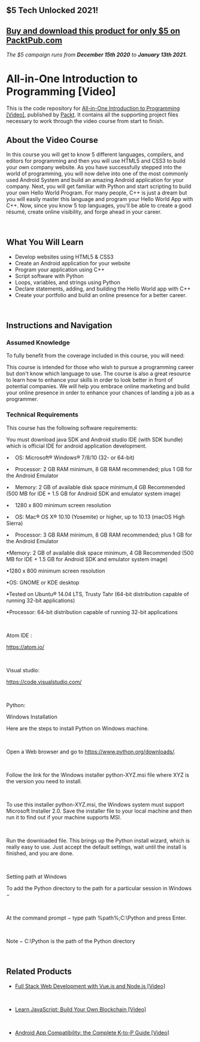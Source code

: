 ## $5 Tech Unlocked 2021!
[Buy and download this product for only $5 on PacktPub.com](https://www.packtpub.com/)
-----
*The $5 campaign         runs from __December 15th 2020__ to __January 13th 2021.__*

# All-in-One Introduction to Programming [Video]

This is the code repository for [All-in-One Introduction to Programming [Video]](https://www.packtpub.com/application-development/all-one-introduction-programming-video?utm_source=github&utm_medium=repository&utm_campaign=9781788835206), published by [Packt](https://www.packtpub.com/?utm_source=github). It contains all the supporting project files necessary to work through the video course from start to finish.

## About the Video Course

In this course you will get to know 5 different languages, compilers, and editors for programming and then you will use HTML5 and CSS3 to build your own company website. As you have successfully stepped into the world of programming, you will now delve into one of the most commonly used Android System and build an amazing Android application for your company. Next, you will get familiar with Python and start scripting to build your own Hello World Program. For many people, C++ is just a dream but you will easily master this language and program your Hello World App with C++. Now, since you know 5 top languages, you'll be able to create a good résumé, create online visibility, and forge ahead in your career.


 


<H2>What You Will Learn</H2>

<DIV class=book-info-will-learn-text>

<UL>

<LI>Develop websites using HTML5 &amp; CSS3 

<LI>Create an Android application for your website 

<LI>Program your application using C++ 

<LI>Script software with Python 

<LI>Loops, variables, and strings using Python 

<LI>Declare statements, adding, and building the Hello World app with C++ 

<LI>Create your portfolio and build an online presence for a better career. </LI></UL></DIV>


 


## Instructions and Navigation

### Assumed Knowledge

To fully benefit from the coverage included in this course, you will need:<br/>

This course is intended for those who wish to pursue a programming career but don't know which language to use. The course is also a great resource to learn how to enhance your skills in order to look better in front of potential companies. We will help you embrace online marketing and build your online presence in order to enhance your chances of landing a job as a programmer.

### Technical Requirements

This course has the following software requirements:<br/>

You must download java SDK and Android studio IDE (with SDK bundle) which is official IDE for android application development.

•    OS: Microsoft® Windows® 7/8/10 (32- or 64-bit)

•    Processor: 2 GB RAM minimum, 8 GB RAM recommended; plus 1 GB for the Android Emulator

•    Memory: 2 GB of available disk space minimum,4 GB Recommended (500 MB for IDE + 1.5 GB for Android SDK and emulator system image)

•    1280 x 800 minimum screen resolution

•    OS: Mac® OS X® 10.10 (Yosemite) or higher, up to 10.13 (macOS High Sierra)

•    Processor: 3 GB RAM minimum, 8 GB RAM recommended; plus 1 GB for the Android Emulator

•Memory: 2 GB of available disk space minimum, 4 GB Recommended (500 MB for IDE + 1.5 GB for Android SDK and emulator system image)

•1280 x 800 minimum screen resolution

•OS: GNOME or KDE desktop

•Tested on Ubuntu® 14.04 LTS, Trusty Tahr (64-bit distribution capable of running 32-bit applications)

•Processor: 64-bit distribution capable of running 32-bit applications


 


Atom IDE :

https://atom.io/


 


Visual studio:

https://code.visualstudio.com/


 


Python:

Windows Installation

Here are the steps to install Python on Windows machine.


 


Open a Web browser and go to https://www.python.org/downloads/.


 


Follow the link for the Windows installer python-XYZ.msi file where XYZ is the version you need to install.


 


To use this installer python-XYZ.msi, the Windows system must support Microsoft Installer 2.0. Save the installer file to your local machine and then run it to find out if your machine supports MSI.


 


Run the downloaded file. This brings up the Python install wizard, which is really easy to use. Just accept the default settings, wait until the install is finished, and you are done.


 


Setting path at Windows

To add the Python directory to the path for a particular session in Windows −


 


At the command prompt − type path %path%;C:\Python and press Enter.


 


Note − C:\Python is the path of the Python directory


 


## Related Products

* [Full Stack Web Development with Vue.js and Node.js [Video]](https://www.packtpub.com/web-development/full-stack-web-development-vuejs-and-nodejs-video?utm_source=github&utm_medium=repository&utm_campaign=9781789345094)


 


* [Learn JavaScript: Build Your Own Blockchain [Video]](https://www.packtpub.com/application-development/learn-javascript-build-your-own-blockchain-video?utm_source=github&utm_medium=repository&utm_campaign=9781789612516)


 


* [Android App Compatibility: the Complete K-to-P Guide [Video]](https://www.packtpub.com/application-development/android-app-compatibility-complete-k-p-guide-video?utm_source=github&utm_medium=repository&utm_campaign=9781788991353)
